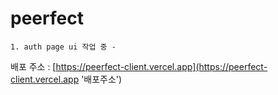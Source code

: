 # peerfect

```text
1. auth page ui 작업 중 - 
```

배포 주소 : [https://peerfect-client.vercel.app](https://peerfect-client.vercel.app '배포주소')
